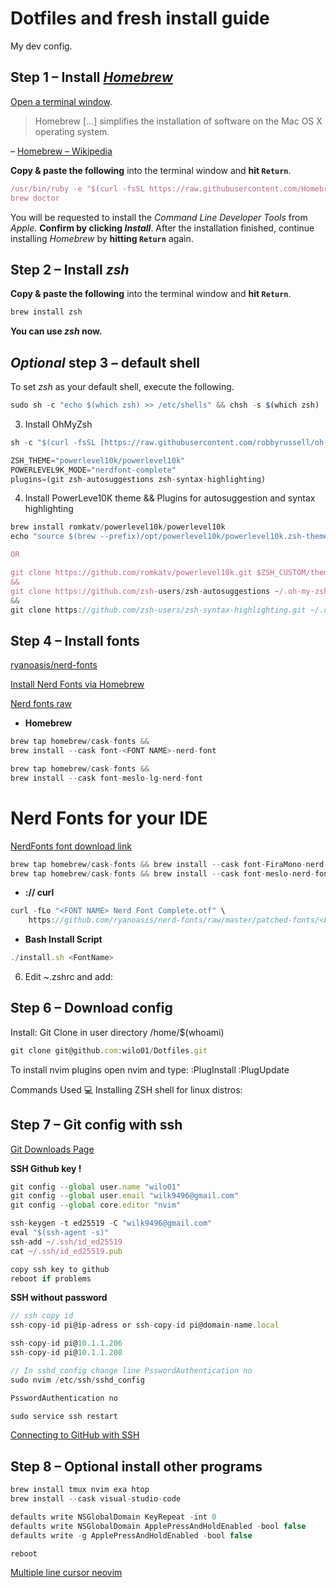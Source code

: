 # Dotfiles and fresh install guide

My dev config.

## **Step 1 – Install _[Homebrew](http://brew.sh/)_**

[Open a terminal window](http://www.youtube.com/watch?v=zw7Nd67_aFw).

> Homebrew [...] simplifies the installation of software on the Mac OS X operating system.

– [Homebrew – Wikipedia](http://en.wikipedia.org/wiki/Homebrew_%28package_management_software%29)

**Copy & paste the following** into the terminal window and **hit `Return`**.

```jsx
/usr/bin/ruby -e "$(curl -fsSL https://raw.githubusercontent.com/Homebrew/install/master/install)"
brew doctor
```

You will be requested to install the _Command Line Developer Tools_ from _Apple_. **Confirm by clicking _Install_**. After the installation finished, continue installing _Homebrew_ by **hitting `Return`** again.

## **Step 2 – Install _zsh_**

**Copy & paste the following** into the terminal window and **hit `Return`**.

```jsx
brew install zsh
```

**You can use _zsh_ now.**

## **_Optional_ step 3 – default shell**

To set _zsh_ as your default shell, execute the following.

```jsx
sudo sh -c "echo $(which zsh) >> /etc/shells" && chsh -s $(which zsh)
```

3. Install OhMyZsh

```jsx
sh -c "$(curl -fsSL [https://raw.githubusercontent.com/robbyrussell/oh-my-zsh/master/tools/install.sh](https://raw.githubusercontent.com/robbyrussell/oh-my-zsh/master/tools/install.sh))"
```

```jsx
ZSH_THEME="powerlevel10k/powerlevel10k"
POWERLEVEL9K_MODE="nerdfont-complete"
plugins=(git zsh-autosuggestions zsh-syntax-highlighting)
```

4. Install PowerLeve10K theme && Plugins for autosuggestion and syntax highlighting

```jsx
brew install romkatv/powerlevel10k/powerlevel10k
echo "source $(brew --prefix)/opt/powerlevel10k/powerlevel10k.zsh-theme" >>~/.zshrc

OR

git clone https://github.com/romkatv/powerlevel10k.git $ZSH_CUSTOM/themes/powerlevel10k
&&
git clone https://github.com/zsh-users/zsh-autosuggestions ~/.oh-my-zsh/custom/plugins/zsh-autosuggestions
&&
git clone https://github.com/zsh-users/zsh-syntax-highlighting.git ~/.oh-my-zsh/custom/plugins/zsh-syntax-highlighting
```

## **Step 4 – Install fonts**

[ryanoasis/nerd-fonts](https://github.com/ryanoasis/nerd-fonts/tree/master/patched-fonts/FiraMono)

[Install Nerd Fonts via Homebrew](https://gist.github.com/davidteren/898f2dcccd42d9f8680ec69a3a5d350e)

[Nerd fonts raw](https://gist.githubusercontent.com/davidteren/898f2dcccd42d9f8680ec69a3a5d350e/raw/f0ad2522b87caf640c9d2d5a70ddd979d8d92458/nerd_fonts.sh)

- **Homebrew**

```jsx
brew tap homebrew/cask-fonts &&
brew install --cask font-<FONT NAME>-nerd-font

brew tap homebrew/cask-fonts &&
brew install --cask font-meslo-lg-nerd-font
```

# Nerd Fonts for your IDE

[NerdFonts font download link](https://www.nerdfonts.com/font-downloads)

```jsx
brew tap homebrew/cask-fonts && brew install --cask font-FiraMono-nerd-font
brew tap homebrew/cask-fonts && brew install --cask font-meslo-nerd-font
```

- **:// curl**

```jsx
curl -fLo "<FONT NAME> Nerd Font Complete.otf" \
    https://github.com/ryanoasis/nerd-fonts/raw/master/patched-fonts/<FONT_PATH>/complete/<FONT_NAME>%20Nerd%20Font%20Complete.otf
```

- **Bash Install Script**

```jsx
./install.sh <FontName>
```

6. Edit ~.zshrc and add:

## **Step 6 – Download config**

Install:
Git Clone in user directory /home/$(whoami)

```jsx
git clone git@github.com:wilo01/Dotfiles.git
```

To install nvim plugins open nvim and type:
:PlugInstall
:PlugUpdate

Commands Used 💻 Installing ZSH shell for linux distros:

## **Step 7 – Git config with ssh**

[Git Downloads Page](https://git-scm.com/downloads)

**SSH Github key !**

```jsx
git config --global user.name "wilo01"
git config --global user.email "wilk9496@gmail.com"
git config --global core.editor "nvim"

ssh-keygen -t ed25519 -C "wilk9496@gmail.com"
eval "$(ssh-agent -s)"
ssh-add ~/.ssh/id_ed25519
cat ~/.ssh/id_ed25519.pub

copy ssh key to github
reboot if problems
```

**SSH without password**

```jsx
// ssh copy id
ssh-copy-id pi@ip-adress or ssh-copy-id pi@domain-name.local

ssh-copy-id pi@10.1.1.206
ssh-copy-id pi@10.1.1.208

// In sshd_config change line PsswordAuthentication no
sudo nvim /etc/ssh/sshd_config

PsswordAuthentication no

sudo service ssh restart
```

[Connecting to GitHub with SSH](https://docs.github.com/en/github/authenticating-to-github/connecting-to-github-with-ssh)

## **Step 8 – Optional install other programs**

```jsx
brew install tmux nvim exa htop
brew install --cask visual-studio-code

defaults write NSGlobalDomain KeyRepeat -int 0
defaults write NSGlobalDomain ApplePressAndHoldEnabled -bool false
defaults write -g ApplePressAndHoldEnabled -bool false

reboot
```

[Multiple line cursor neovim](https://github.com/neoclide/coc.nvim/wiki/Multiple-cursors-support)
